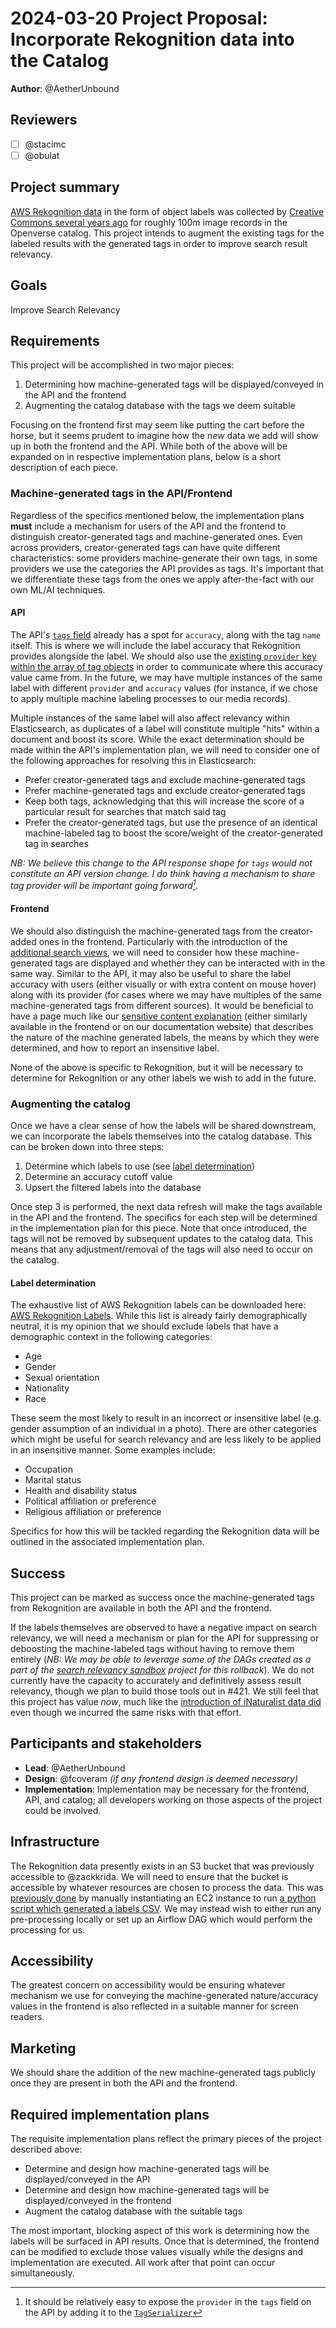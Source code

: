 # 2024-03-20 Project Proposal: Incorporate Rekognition data into the Catalog

**Author**: @AetherUnbound

## Reviewers

<!-- Choose two people at your discretion who make sense to review this based on their existing expertise. Check in to make sure folks aren't currently reviewing more than one other proposal or RFC. -->

- [ ] @stacimc
- [ ] @obulat

## Project summary

<!-- A brief one or two sentence summary of the project's features -->

[AWS Rekognition data][aws_rekognition] in the form of object labels was
collected by
[Creative Commons several years ago](https://creativecommons.org/2019/12/05/cc-receives-aws-grant-to-improve-cc-search/)
for roughly 100m image records in the Openverse catalog. This project intends to
augment the existing tags for the labeled results with the generated tags in
order to improve search result relevancy.

[aws_rekognition]: https://aws.amazon.com/rekognition/

## Goals

<!-- Which yearly goal does this project advance? -->

Improve Search Relevancy

## Requirements

<!-- Detailed descriptions of the features required for the project. Include user stories if you feel they'd be helpful, but focus on describing a specification for how the feature would work with an eye towards edge cases. -->

This project will be accomplished in two major pieces:

1. Determining how machine-generated tags will be displayed/conveyed in the API
   and the frontend
2. Augmenting the catalog database with the tags we deem suitable

Focusing on the frontend first may seem like putting the cart before the horse,
but it seems prudent to imagine how the _new_ data we add will show up in both
the frontend and the API. While both of the above will be expanded on in
respective implementation plans, below is a short description of each piece.

### Machine-generated tags in the API/Frontend

Regardless of the specifics mentioned below, the implementation plans **must**
include a mechanism for users of the API and the frontend to distinguish
creator-generated tags and machine-generated ones. Even across providers,
creator-generated tags can have quite different characteristics: some providers
machine-generate their own tags, in some providers we use the categories the API
provides as tags. It's important that we differentiate these tags from the ones
we apply after-the-fact with our own ML/AI techniques.

#### API

The API's [`tags` field][api_tags_field] already has a spot for `accuracy`,
along with the tag `name` itself. This is where we will include the label
accuracy that Rekognition provides alongside the label. We should also use the
[existing `provider` key within the array of tag
objects][catalog_tags_provider_field] in order to communicate where this
accuracy value came from. In the future, we may have multiple instances of the
same label with different `provider` and `accuracy` values (for instance, if we
chose to apply multiple machine labeling processes to our media records).

Multiple instances of the same label will also affect relevancy within
Elasticsearch, as duplicates of a label will constitute multiple "hits" within a
document and boost its score. While the exact determination should be made
within the API's implementation plan, we will need to consider one of the
following approaches for resolving this in Elasticsearch:

- Prefer creator-generated tags and exclude machine-generated tags
- Prefer machine-generated tags and exclude creator-generated tags
- Keep both tags, acknowledging that this will increase the score of a
  particular result for searches that match said tag
- Prefer the creator-generated tags, but use the presence of an identical
  machine-labeled tag to boost the score/weight of the creator-generated tag in
  searches

_NB: We believe this change to the API response shape for `tags` would not
constitute an API version change. I do think having a mechanism to share tag
provider will be important going forward[^1]._

[^1]:
    It should be relatively easy to expose the `provider` in the `tags` field on
    the API by adding it to the
    [`TagSerializer`](https://github.com/WordPress/openverse/blob/3ed38fc4b138af2f6ac03fcc065ec633d6905d73/api/api/serializers/media_serializers.py#L442)

[api_tags_field]:
  https://api.openverse.engineering/v1/#tag/images/operation/images_search
[catalog_tags_provider_field]:
  https://github.com/WordPress/openverse/blob/3ed38fc4b138af2f6ac03fcc065ec633d6905d73/catalog/dags/common/storage/media.py#L286

#### Frontend

We should also distinguish the machine-generated tags from the creator-added
ones in the frontend. Particularly with the introduction of the
[additional search views](../additional_search_views/index.md), we will need to
consider how these machine-generated tags are displayed and whether they can be
interacted with in the same way. Similar to the API, it may also be useful to
share the label accuracy with users (either visually or with extra content on
mouse hover) along with its provider (for cases where we may have multiples of
the same machine-generated tags from different sources). It would be beneficial
to have a page much like our
[sensitive content explanation](https://openverse.org/sensitive-content) (either
similarly available in the frontend or on our documentation website) that
describes the nature of the machine generated labels, the means by which they
were determined, and how to report an insensitive label.

None of the above is specific to Rekognition, but it will be necessary to
determine for Rekognition or any other labels we wish to add in the future.

### Augmenting the catalog

Once we have a clear sense of how the labels will be shared downstream, we can
incorporate the labels themselves into the catalog database. This can be broken
down into three steps:

1. Determine which labels to use (see
   [label determination](#label-determination))
2. Determine an accuracy cutoff value
3. Upsert the filtered labels into the database

Once step 3 is performed, the next data refresh will make the tags available in
the API and the frontend. The specifics for each step will be determined in the
implementation plan for this piece. Note that once introduced, the tags will not
be removed by subsequent updates to the catalog data. This means that any
adjustment/removal of the tags will also need to occur on the catalog.

#### Label determination

The exhaustive list of AWS Rekognition labels can be downloaded here:
[AWS Rekognition Labels](https://docs.aws.amazon.com/rekognition/latest/dg/samples/AmazonRekognitionLabels_v3.0.zip).
While this list is already fairly demographically neutral, it is my opinion that
we should exclude labels that have a demographic context in the following
categories:

- Age
- Gender
- Sexual orientation
- Nationality
- Race

These seem the most likely to result in an incorrect or insensitive label (e.g.
gender assumption of an individual in a photo). There are other categories which
might be useful for search relevancy and are less likely to be applied in an
insensitive manner. Some examples include:

- Occupation
- Marital status
- Health and disability status
- Political affiliation or preference
- Religious affiliation or preference

Specifics for how this will be tackled regarding the Rekognition data will be
outlined in the associated implementation plan.

## Success

<!-- How do we measure the success of the project? How do we know our ideas worked? -->

This project can be marked as success once the machine-generated tags from
Rekognition are available in both the API and the frontend.

If the labels themselves are observed to have a negative impact on search
relevancy, we will need a mechanism or plan for the API for suppressing or
deboosting the machine-labeled tags without having to remove them entirely (_NB:
We may be able to leverage some of the DAGs created as a part of the
[search relevancy sandbox](../search_relevancy_sandbox/20230331-project_proposal_search_relevancy_sandbox.md)
project for this rollback_). We do not currently have the capacity to accurately
and definitively assess result relevancy, though we plan to build those tools
out in #421. We still feel that this project has value _now_, much like the
[introduction of iNaturalist data did](https://make.wordpress.org/openverse/2023/01/14/preparing-for-inaturalist/)
even though we incurred the same risks with that effort.

## Participants and stakeholders

<!-- Who is working on the project and who are the external stakeholders, if any? Consider the lead, implementers, designers, and other stakeholders who have a say in how the project goes. -->

- **Lead**: @AetherUnbound
- **Design**: @fcoveram _(if any frontend design is deemed necessary)_
- **Implementation**: Implementation may be necessary for the frontend, API, and
  catalog; all developers working on those aspects of the project could be
  involved.

## Infrastructure

<!-- What infrastructural considerations need to be made for this project? If there are none, say so explicitly rather than deleting the section. -->

The Rekognition data presently exists in an S3 bucket that was previously
accessible to @zackkrida. We will need to ensure that the bucket is accessible
by whatever resources are chosen to process the data. This was
[previously done](https://github.com/WordPress/openverse/issues/431#issuecomment-1675434911)
by manually instantiating an EC2 instance to run
[a python script which generated a labels CSV](https://gist.github.com/zackkrida/cb125155e87aa1c296887e5c27ea33ff).
We may instead wish to either run any pre-processing locally or set up an
Airflow DAG which would perform the processing for us.

## Accessibility

<!-- Are there specific accessibility concerns relevant to this project? Do you expect new UI elements that would need particular care to ensure they're implemented in an accessible way? Consider also low-spec device and slow internet accessibility, if relevant. -->

The greatest concern on accessibility would be ensuring whatever mechanism we
use for conveying the machine-generated nature/accuracy values in the frontend
is also reflected in a suitable manner for screen readers.

## Marketing

<!-- Are there potential marketing opportunities that we'd need to coordinate with the community to accomplish? If there are none, say so explicitly rather than deleting the section. -->

We should share the addition of the new machine-generated tags publicly once
they are present in both the API and the frontend.

## Required implementation plans

<!-- What are the required implementation plans? Consider if they should be split per level of the stack or per feature. -->

The requisite implementation plans reflect the primary pieces of the project
described above:

- Determine and design how machine-generated tags will be displayed/conveyed in
  the API
- Determine and design how machine-generated tags will be displayed/conveyed in
  the frontend
- Augment the catalog database with the suitable tags

The most important, blocking aspect of this work is determining how the labels
will be surfaced in API results. Once that is determined, the frontend can be
modified to exclude those values visually while the designs and implementation
are executed. All work after that point can occur simultaneously.
